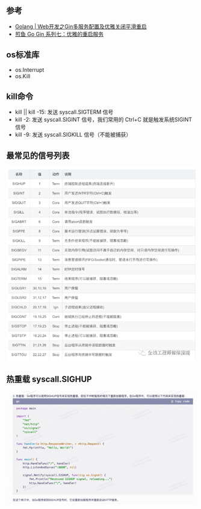 ## 参考
- [Golang | Web开发之Gin多服务配置及优雅关闭平滑重启](https://www.jianshu.com/p/3b8b4b3b0b2c)
- [煎鱼 Go Gin 系列七：优雅的重启服务](https://mp.weixin.qq.com/s/MUN8kY3CiKwtRG_Yo22WWQ)

## os标准库
- os.Interrupt
- os.Kill

## kill命令
- kill || kill -15: 发送 syscall.SIGTERM 信号
- kill -2: 发送 syscall.SIGINT 信号，我们常用的 Ctrl+C 就是触发系统SIGINT信号
- kill -9: 发送 syscall.SIGKILL 信号（不能被捕获）

## 最常见的信号列表
![_signals.png](_signals.png)

## 热重载 syscall.SIGHUP
![_img.png](_img.png)


